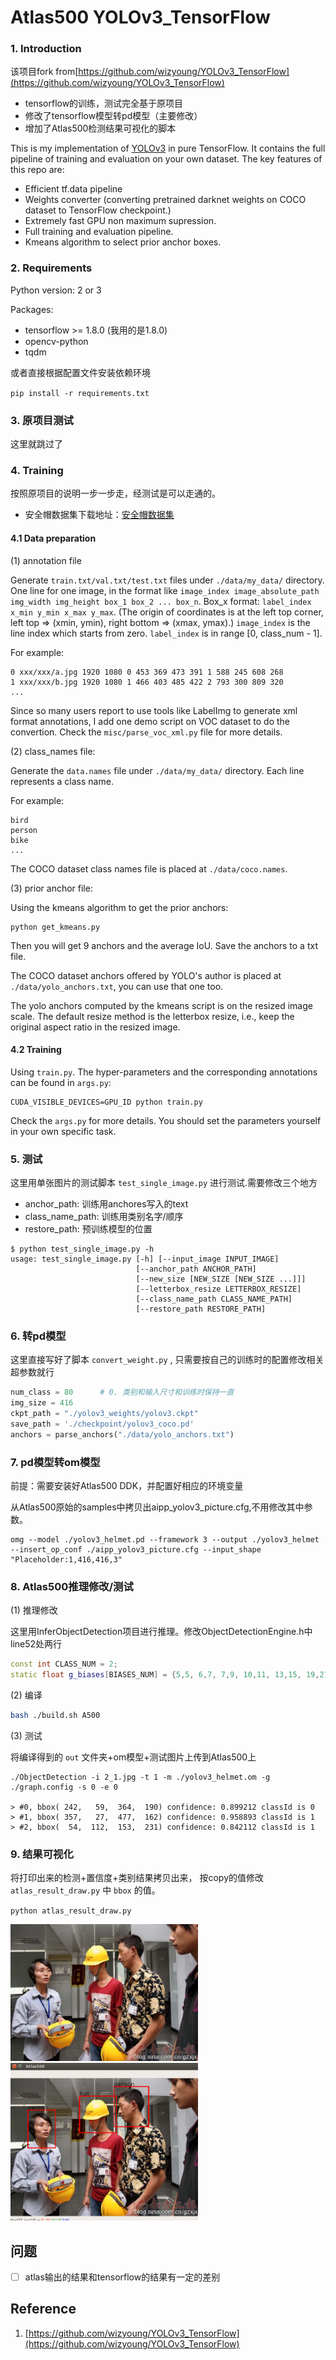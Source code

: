 #  Atlas500 YOLOv3_TensorFlow

### 1. Introduction

该项目fork from[https://github.com/wizyoung/YOLOv3_TensorFlow](https://github.com/wizyoung/YOLOv3_TensorFlow)

- tensorflow的训练，测试完全基于原项目
- 修改了tensorflow模型转pd模型（主要修改）
- 增加了Atlas500检测结果可视化的脚本

This is my implementation of [YOLOv3](https://pjreddie.com/media/files/papers/YOLOv3.pdf) in pure TensorFlow. It contains the full pipeline of training and evaluation on your own dataset. The key features of this repo are:

- Efficient tf.data pipeline
- Weights converter (converting pretrained darknet weights on COCO dataset to TensorFlow checkpoint.)
- Extremely fast GPU non maximum supression.
- Full training and evaluation pipeline.
- Kmeans algorithm to select prior anchor boxes.

### 2. Requirements

Python version: 2 or 3

Packages:

- tensorflow >= 1.8.0 (我用的是1.8.0)
- opencv-python
- tqdm

或者直接根据配置文件安装依赖环境

`pip install -r requirements.txt`

### 3. 原项目测试

这里就跳过了

### 4. Training

按照原项目的说明一步一步走，经测试是可以走通的。

- 安全帽数据集下载地址：[安全帽数据集](https://pan.baidu.com/s/1UbFkGm4EppdAU660Vu7SdQ?errno=0&errmsg=Auth%20Login%20Sucess&&bduss=&ssnerror=0&traceid=)

#### 4.1 Data preparation 

(1) annotation file

Generate `train.txt/val.txt/test.txt` files under `./data/my_data/` directory. One line for one image, in the format like `image_index image_absolute_path img_width img_height box_1 box_2 ... box_n`. Box_x format: `label_index x_min y_min x_max y_max`. (The origin of coordinates is at the left top corner, left top => (xmin, ymin), right bottom => (xmax, ymax).) `image_index` is the line index which starts from zero. `label_index` is in range [0, class_num - 1].

For example:

```
0 xxx/xxx/a.jpg 1920 1080 0 453 369 473 391 1 588 245 608 268
1 xxx/xxx/b.jpg 1920 1080 1 466 403 485 422 2 793 300 809 320
...
```

Since so many users report to use tools like LabelImg to generate xml format annotations, I add one demo script on VOC dataset to do the convertion. Check the `misc/parse_voc_xml.py` file for more details.

(2)  class_names file:

Generate the `data.names` file under `./data/my_data/` directory. Each line represents a class name.

For example:

```
bird
person
bike
...
```

The COCO dataset class names file is placed at `./data/coco.names`.

(3) prior anchor file:

Using the kmeans algorithm to get the prior anchors:

```
python get_kmeans.py
```

Then you will get 9 anchors and the average IoU. Save the anchors to a txt file.

The COCO dataset anchors offered by YOLO's author is placed at `./data/yolo_anchors.txt`, you can use that one too.

The yolo anchors computed by the kmeans script is on the resized image scale.  The default resize method is the letterbox resize, i.e., keep the original aspect ratio in the resized image.

#### 4.2 Training

Using `train.py`. The hyper-parameters and the corresponding annotations can be found in `args.py`:

```shell
CUDA_VISIBLE_DEVICES=GPU_ID python train.py
```

Check the `args.py` for more details. You should set the parameters yourself in your own specific task.

### 5. 测试

这里用单张图片的测试脚本 `test_single_image.py` 进行测试.需要修改三个地方

- anchor_path:     训练用anchores写入的text
- class_name_path: 训练用类别名字/顺序
- restore_path:    预训练模型的位置

```shell
$ python test_single_image.py -h
usage: test_single_image.py [-h] [--input_image INPUT_IMAGE]
                            [--anchor_path ANCHOR_PATH]
                            [--new_size [NEW_SIZE [NEW_SIZE ...]]]
                            [--letterbox_resize LETTERBOX_RESIZE]
                            [--class_name_path CLASS_NAME_PATH]
                            [--restore_path RESTORE_PATH]
```

### 6. 转pd模型

这里直接写好了脚本 `convert_weight.py` , 只需要按自己的训练时的配置修改相关超参数就行
```python
num_class = 80      # 0. 类别和输入尺寸和训练时保持一直
img_size = 416
ckpt_path = "./yolov3_weights/yolov3.ckpt"
save_path = './checkpoint/yolov3_coco.pd'
anchors = parse_anchors("./data/yolo_anchors.txt")
```

### 7. pd模型转om模型

前提：需要安装好Atlas500 DDK，并配置好相应的环境变量

从Atlas500原始的samples中拷贝出aipp_yolov3_picture.cfg,不用修改其中参数。

```shell
omg --model ./yolov3_helmet.pd --framework 3 --output ./yolov3_helmet --insert_op_conf ./aipp_yolov3_picture.cfg --input_shape "Placeholder:1,416,416,3"
```

### 8. Atlas500推理修改/测试

(1) 推理修改

这里用InferObjectDetection项目进行推理。修改ObjectDetectionEngine.h中line52处两行
```cpp
const int CLASS_NUM = 2;
static float g_biases[BIASES_NUM] = {5,5, 6,7, 7,9, 10,11, 13,15, 19,21, 27,31, 43,50, 79,93};      // 训练时用的anchor尺寸超参数
```

(2) 编译

```bash
bash ./build.sh A500
```

(3) 测试

将编译得到的 `out` 文件夹+om模型+测试图片上传到Atlas500上

```shell
./ObjectDetection -i 2_1.jpg -t 1 -m ./yolov3_helmet.om -g ./graph.config -s 0 -e 0

> #0, bbox( 242,   59,  364,  190) confidence: 0.899212 classId is 0 
> #1, bbox( 357,   27,  477,  162) confidence: 0.958893 classId is 1 
> #2, bbox(  54,  112,  153,  231) confidence: 0.842112 classId is 1 
```

### 9. 结果可视化

将打印出来的检测+置信度+类别结果拷贝出来， 按copy的值修改 `atlas_result_draw.py` 中 `bbox` 的值。

`python atlas_result_draw.py`

<img src="./data/demo_data/000009.jpg" width=300> </img>
<img src="./data/demo_data/Atlas500.png" width=300> </img>

## 问题

- [ ] atlas输出的结果和tensorflow的结果有一定的差别

## Reference

1. [https://github.com/wizyoung/YOLOv3_TensorFlow](https://github.com/wizyoung/YOLOv3_TensorFlow)